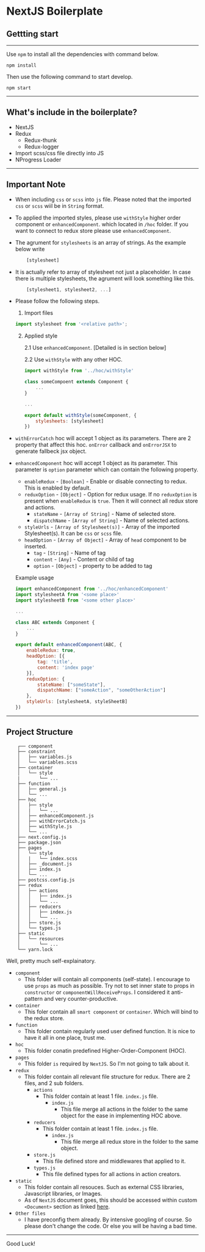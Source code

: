 # NextJS Boilerplate

## Gettting start
---
Use `npm` to install all the dependencies with command below.
```
npm install
```

Then use the following command to start develop.
```
npm start
```
---

## What's include in the boilerplate?
- NextJS
- Redux
    - Redux-thunk
    - Redux-logger
- Import scss/css file directly into JS
- NProgress Loader

---
## Important Note
- When including `css` or `scss` into `js` file. Please noted that the imported `css` or `scss` wiil be in `String` format.

- To applied the imported styles, please use `withStyle` higher order component or `enhancedComponent`. which located in `/hoc` folder. If you want to connect to redux store please use `enhancedComponent`.
- The agrument for `stylesheets` is an array of strings. As the example below write
    ```jsx
        [stylesheet]
    ```
- It is actually refer to array of stylesheet not just a placeholder. In case there is multiple stylesheets, the agrument will look something like this.
    ```jsx
        [stylesheet1, stylesheet2, ...]
    ```
- Please follow the following steps.

    1. Import files
    ```jsx
    import stylesheet from '<relative path>';
    ```

    2. Applied style

        2.1 Use `enhancedComponent`. [Detailed is in section below]

        2.2 Use `withStyle` with any other HOC.

        ```jsx
        import withStyle from '../hoc/withStyle'

        class someCompoent extends Component {
            ...
        }

        ...

        export default withStyle(someComponent, {
            stylesheets: [stylesheet]
        })
        ```
- `withErrorCatch` hoc will accept 1 object as its parameters. There are 2 property that affect this hoc. `onError` callback and `onErrorJSX` to generate fallbeck jsx object.
- `enhancedComponent` hoc will accept 1 object as its parameter. This parameter is `option` parameter which can contain the following property.
    - `enableRedux` - `[Boolean]` - Enable or disable connecting to redux. This is enabled by default.
    - `reduxOption` - `[Object]` - Option for redux usage. If no `reduxOption` is present when `enableRedux` is `true`. Then it will connect all redux store and actions.
        - `stateName` - `[Array of String]` - Name of selected store.
        - `dispatchName` - `[Array of String]` - Name of selected actions.
    - `styleUrls` - `[Array of Stylesheet(s)]` - Array of the imported Stylesheet(s). It can be `css` or `scss` file.
    - `headOption` - `[Array of Object]` - Array of `head` component to be inserted.
        - `tag` - `[String]` - Name of tag
        - `content` - `[Any]` - Content or child of tag
        - `option` - `[Object]` - property to be added to tag

    Example usage
    ```jsx
    import enhancedComponent from '../hoc/enhancedComponent'
    import stylesheetA from '<some place>'
    import stylesheetB from '<some other place>'

    ...

    class ABC extends Component {
        ...
    }

    export default enhancedComponent(ABC, {
        enableRedux: true,
        headOption: [{
            tag: 'title',
            content: 'index page'
        }],
        reduxOption: {
            stateName: ["someState"],
            dispatchName: ["someAction", "someOtherAction"]
        },
        styleUrls: [stylesheetA, styleSheetB]
    })
    ```

---

## Project Structure
```
    ┌── component
    ├── constraint
    │   ├── variables.js
    │   └── variables.scss
    ├── container
    │   └── style
    |       └── ...
    ├── function
    │   ├── general.js
    │   └── ...
    ├── hoc
    │   ├── style
    │   |   └── ...
    │   ├── enhancedComponent.js
    │   ├── withErrorCatch.js
    │   ├── withStyle.js
    │   └── ...
    ├── next.config.js
    ├── package.json
    ├── pages
    │   └── style
    │   |   └── index.scss
    │   ├── _document.js
    │   ├── index.js
    │   └── ...
    ├── postcss.config.js
    ├── redux
    │   ├── actions
    │   │   ├── index.js
    │   │   └── ...
    │   ├── reducers
    │   │   ├── index.js
    │   │   └── ...
    │   ├── store.js
    │   └── types.js
    ├── static
    │   └── resources
    │       └── ...
    └── yarn.lock
```

Well, pretty much self-explainatory.

- `component`
    - This folder will contain all components (self-state). I encourage to use `props` as much as possible. Try not to set inner state to props in `constructor` or `componentWillReceiveProps`. I considered it anti-pattern and very counter-productive.
- `container`
    - This foler contain all `smart component` or `container`. Which will bind to the redux store.
- `function`
    - This folder contain regularly used user defined function. It is nice to have it all in one place, trust me.
- `hoc`
    - This folder conatin predefined Higher-Order-Component (HOC).
- `pages`
    - This folder `is` required by `NextJS`. So I'm not going to talk about it.
- `redux`
    - This folder contain all relevant file structure for redux. There are 2 files, and 2 sub folders.
        - `actions`
            - This folder contain at least 1 file. `index.js` file.
                - `index.js`
                    - This file merge all actions in the folder to the same object for the ease in implementing HOC above.
        - `reducers`
            - This folder contain at least 1 file. `index.js` file.
                - `index.js`
                    - This file merge all redux store in the folder to the same object.
        - `store.js`
            - This file defined store and middlewares that applied to it.
        - `types.js`
            - This file defined types for all actions in action creators.
- `static`
    - This folder contain all resouces. Such as external CSS libraries, Javascript libraries, or Images.
    - As of `NextJS` document goes, this should be accessed within custom `<Document>` section as linked [here](https://github.com/zeit/next.js/#custom-document).
- `Other files`
    - I have preconfig them already. By intensive googling of course. So please don't change the code. Or else you will be having a bad time.

---

Good Luck! 

